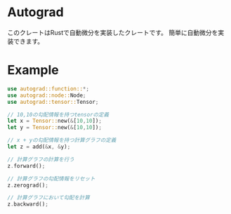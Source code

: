 # Autograd
このクレートはRustで自動微分を実装したクレートです。
簡単に自動微分を実装できます。

# Example

```rust
use autograd::function::*;
use autograd::node::Node;
use autograd::tensor::Tensor;

// 10,10の勾配情報を持つtensorの定義
let x = Tensor::new(&[10,10]);
let y = Tensor::new(&[10,10]);

// x + yの勾配情報を持つ計算グラフの定義
let z = add(&x, &y);

// 計算グラフの計算を行う
z.forward();

// 計算グラフの勾配情報をリセット
z.zerograd();

// 計算グラフにおいて勾配を計算
z.backward();
```
